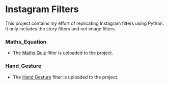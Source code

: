 # Instagram Filters
 This project contains my effort of replicating Instagram filters using Python. It only includes the story filters and not image filters.

### Maths_Equation
 - The [Maths Quiz](/Maths_Equation) filter is uploaded to the project.

### Hand_Gesture
 - The [Hand Gesture](/Hand_Gesture) filter is uploaded to the project.
